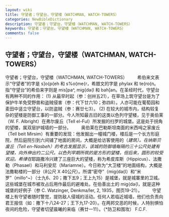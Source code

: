 ```yaml
---
layout: wiki
title: 守望者；守望台，守望楼（WATCHMAN, WATCH-TOWERS）
categories: NewBibleDictionary
description: 守望者；守望台，守望楼（WATCHMAN, WATCH-TOWERS）
keywords: 守望者；守望台，守望楼（WATCHMAN, WATCH-TOWERS）
comments: false
---
```


## 守望者；守望台，守望楼（WATCHMAN, WATCH-TOWERS）



守望者；守望台，守望楼（WATCHMAN, WATCH-TOWERS）
　　希伯来文表示“守望者”的字是 s]o{p{eh 和 s%o{me{r，希腊文的字是 phylax 和 te{ro{n。指“守望台”的希伯来字则是 mis]pa^, mig{da{l 和 bah]an。在圣经时代，守望台有两种不同的作用： (1) 从最早时起（参：创卅五21），在草场上筑守望台是为了保护牛羊免受野兽和盗贼侵害（参：代下廿六10；弥四8）。人亦可能在葡萄园和麦田中竖立守望台，以防盗贼（参：赛廿七3）。 (2) 在较大的城市内，结构较复杂的望楼是防御工事的一部分。今人所知最古旧的这类以色列守望楼，见于奥伯莱（W. F. Albright）在弗尔废丘（Tell el-Ful）所发掘的扫罗的城堡。这是处于拐角的望楼，属双层护城墙的一部分。
　　奥伯莱在巴勒斯坦南面的米西呣之家废丘（Tell beit Mirsim）有重要的发现：他发掘出一幢城门楼，楼后是一个长方形庭院，然后庭院引到六间铺了地面的房间，大概是给访客使用的（*建筑）。在纳斯贝废丘（Tell en-Nasbeh）的考古发掘显示，该城的防御墙每隔约三十公尺处建有望楼，向外伸出约二公尺。以色列早期所筑的是方形的望楼，但后来，圆形的较受欢迎。希律在*耶路撒冷兴建了三座巨大的望楼，称为希皮库斯（Hippicus）、法撒勒（Phasael）和马利安尼（Mariamne）。今日称为“大卫楼”的地面结构，大概是法撒勒楼的一部分（8公尺 X 40公尺）。所谓“密夺”（mig{da{l）和“米罗”（millo^~）（士九6、20；撒下五9；王上九15）是城堡，就是城寨里的卫城。这些城堡在城市被攻占后用作最后的避难处。在伯善出土的 mig{da{l，就是这种城堡的好例子（参 C. Watzinger, Denkma/ler, 2, 1935，图页19-21）。
　　守望楼上有守望者随时警觉，提防敌人侵城的活动。任何人若临近城墙，他们也负责向君王报信（如：撒下十八24-27；王下九17-20）。在两邦交恶的时候，人特别惧怕夜间的危险，守望者切望晨曦的来临（赛廿一11）。（*防卫和围攻）
F.C.F.




